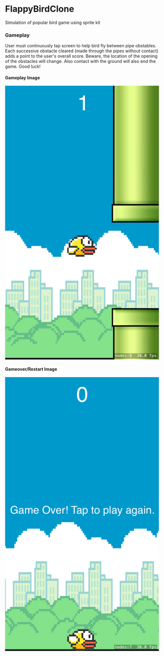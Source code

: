 # FlappyBirdClone
Simulation of popular bird game using sprite kit

### Gameplay
User must continuously tap screen to help bird fly between pipe obstables.  Each successive obstacle cleared (made through the pipes without contact) adds a point to the user's overall score.  Beware, the location of the opening of the obstacles will change.  Also contact with the ground will also end the game.  Good luck!

#### Gameplay Image
![alt tag](https://github.com/Marquis103/FlappyBirdClone/blob/master/screenshots/flappy_bird_obstacle.png)

#### Gameover/Restart Image
![alt tag](https://github.com/Marquis103/FlappyBirdClone/blob/master/screenshots/flappybirdgameover.png)
